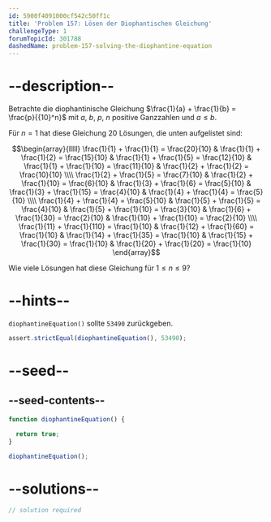 ```yaml
---
id: 5900f4091000cf542c50ff1c
title: 'Problem 157: Lösen der Diophantischen Gleichung'
challengeType: 1
forumTopicId: 301788
dashedName: problem-157-solving-the-diophantine-equation
---
```


# --description--

Betrachte die diophantinische Gleichung $\frac{1}{a} + \frac{1}{b} = \frac{p}{{10}^n}$ mit $a$, $b$, $p$, $n$ positive Ganzzahlen und $a ≤ b$.

Für $n = 1$ hat diese Gleichung 20 Lösungen, die unten aufgelistet sind:

$$\begin{array}{lllll} \frac{1}{1}  + \frac{1}{1}  = \frac{20}{10} & \frac{1}{1} + \frac{1}{2}  = \frac{15}{10} & \frac{1}{1}  + \frac{1}{5}  = \frac{12}{10} & \frac{1}{1} + \frac{1}{10} = \frac{11}{10} & \frac{1}{2}  + \frac{1}{2}  = \frac{10}{10} \\\\
  \frac{1}{2}  + \frac{1}{5}  = \frac{7}{10}   & \frac{1}{2} + \frac{1}{10} = \frac{6}{10} & \frac{1}{3}  + \frac{1}{6}  = \frac{5}{10}   & \frac{1}{3} + \frac{1}{15} = \frac{4}{10} & \frac{1}{4}  + \frac{1}{4}  = \frac{5}{10} \\\\
  \frac{1}{4}  + \frac{1}{4}  = \frac{5}{10}  & \frac{1}{5}  + \frac{1}{5}  = \frac{4}{10} & \frac{1}{5}  + \frac{1}{10} = \frac{3}{10}  & \frac{1}{6}  + \frac{1}{30} = \frac{2}{10} & \frac{1}{10} + \frac{1}{10} = \frac{2}{10} \\\\
  \frac{1}{11} + \frac{1}{110} = \frac{1}{10} & \frac{1}{12} + \frac{1}{60}  = \frac{1}{10} & \frac{1}{14} + \frac{1}{35}  = \frac{1}{10} & \frac{1}{15} + \frac{1}{30}  = \frac{1}{10} & \frac{1}{20} + \frac{1}{20}  = \frac{1}{10} \end{array}$$

Wie viele Lösungen hat diese Gleichung für $1 ≤ n ≤ 9$?

# --hints--

`diophantineEquation()` sollte `53490` zurückgeben.

```js
assert.strictEqual(diophantineEquation(), 53490);
```

# --seed--

## --seed-contents--

```js
function diophantineEquation() {

  return true;
}

diophantineEquation();
```

# --solutions--

```js
// solution required
```
